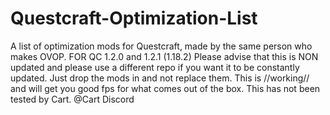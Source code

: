 # Questcraft-Optimization-List
A list of optimization mods for Questcraft, made by the same person who makes OVOP.
FOR QC 1.2.0 and 1.2.1 (1.18.2)
Please advise that this is NON updated and please use a different repo if you want it to be constantly updated.
Just drop the mods in and not replace them. This is //working// and will get you good fps for what comes out of the box.
This has not been tested by Cart.
@Cart Discord
